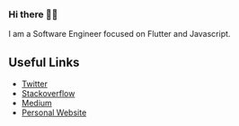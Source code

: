 ### Hi there 👋🏾


I am a Software Engineer focused on Flutter and Javascript. 

## Useful Links
- [Twitter](https://twitter.com/iamjideguru)
- [Stackoverflow](https://stackoverflow.com/users/10835183/jideguru)
- [Medium](https://medium.com/@jideguru)
- [Personal Website](https://jideguru.dev/)
